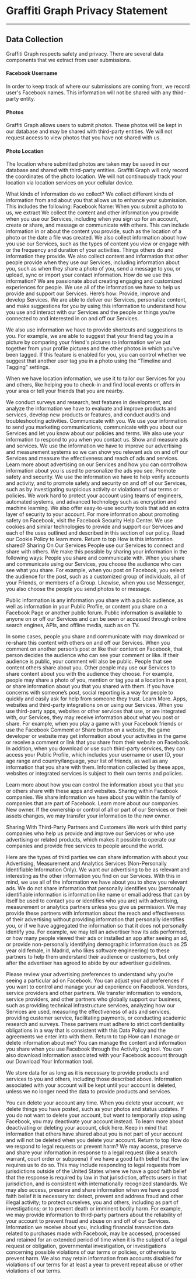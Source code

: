 Graffiti Graph Privacy Statement
===================
----------


Data Collection
-------------

Graffiti Graph respects safety and privacy. There are several data components that we extract from user submissions.

#### <i class="icon-user"></i> Facebook Username
In order to keep track of where our submissions are coming from, we record user's Facebook names. This information will not be shared with any third-party entity. 

#### <i class="icon-picture"></i> Photos

Graffiti Graph allows users to submit photos. These photos will be kept in our database and may be shared with third-party entities. We will not request access to view photos that you have not shared with us.

#### <i class="icon-location"></i> Photo Location

The location where submitted photos are taken may be saved in our database and shared with third-party entities. Graffiti Graph will only record the coordinates of the photo location. We will not continuously track your location via location services on your cellular device.










































What kinds of information do we collect? 
We collect different kinds of information from and about you that allows us to enhance your submission. This includes the following:
Facebook Name:
When you submit a photo to us, we extract 
We collect the content and other information you provide when you use our Services, including when you sign up for an account, create or share, and message or communicate with others. This can include information in or about the content you provide, such as the location of a photo or the date a file was created. We also collect information about how you use our Services, such as the types of content you view or engage with or the frequency and duration of your activities. 
Things others do and information they provide.
We also collect content and information that other people provide when they use our Services, including information about you, such as when they share a photo of you, send a message to you, or upload, sync or import your contact information. 
How do we use this information? 
We are passionate about creating engaging and customized experiences for people. We use all of the information we have to help us provide and support our Services. Here’s how: 
Provide, improve and develop Services.
We are able to deliver our Services, personalize content, and make suggestions for you by using this information to understand how you use and interact with our Services and the people or things you’re connected to and interested in on and off our Services. 

We also use information we have to provide shortcuts and suggestions to you. For example, we are able to suggest that your friend tag you in a picture by comparing your friend's pictures to information we've put together from your profile pictures and the other photos in which you've been tagged. If this feature is enabled for you, you can control whether we suggest that another user tag you in a photo using the “Timeline and Tagging” settings. 

When we have location information, we use it to tailor our Services for you and others, like helping you to check-in and find local events or offers in your area or tell your friends that you are nearby. 

We conduct surveys and research, test features in development, and analyze the information we have to evaluate and improve products and services, develop new products or features, and conduct audits and troubleshooting activities. 
Communicate with you.
We use your information to send you marketing communications, communicate with you about our Services and let you know about our policies and terms. We also use your information to respond to you when you contact us. 
Show and measure ads and services.
We use the information we have to improve our advertising and measurement systems so we can show you relevant ads on and off our Services and measure the effectiveness and reach of ads and services. Learn more about advertising on our Services and how you can controlhow information about you is used to personalize the ads you see. 
Promote safety and security.
We use the information we have to help verify accounts and activity, and to promote safety and security on and off of our Services, such as by investigating suspicious activity or violations of our terms or policies. We work hard to protect your account using teams of engineers, automated systems, and advanced technology such as encryption and machine learning. We also offer easy-to-use security tools that add an extra layer of security to your account. For more information about promoting safety on Facebook, visit the Facebook Security Help Center. 
We use cookies and similar technologies to provide and support our Services and each of the uses outlined and described in this section of our policy. Read our Cookie Policy to learn more. 
Return to top
How is this information shared? 
Sharing On Our Services
People use our Services to connect and share with others. We make this possible by sharing your information in the following ways: 
People you share and communicate with.
When you share and communicate using our Services, you choose the audience who can see what you share. For example, when you post on Facebook, you select the audience for the post, such as a customized group of individuals, all of your Friends, or members of a Group. Likewise, when you use Messenger, you also choose the people you send photos to or message. 

Public information is any information you share with a public audience, as well as information in your Public Profile, or content you share on a Facebook Page or another public forum. Public information is available to anyone on or off our Services and can be seen or accessed through online search engines, APIs, and offline media, such as on TV. 

In some cases, people you share and communicate with may download or re-share this content with others on and off our Services. When you comment on another person’s post or like their content on Facebook, that person decides the audience who can see your comment or like. If their audience is public, your comment will also be public. 
People that see content others share about you.
Other people may use our Services to share content about you with the audience they choose. For example, people may share a photo of you, mention or tag you at a location in a post, or share information about you that you shared with them. If you have concerns with someone’s post, social reporting is a way for people to quickly and easily ask for help from someone they trust. Learn More. 
Apps, websites and third-party integrations on or using our Services.
When you use third-party apps, websites or other services that use, or are integrated with, our Services, they may receive information about what you post or share. For example, when you play a game with your Facebook friends or use the Facebook Comment or Share button on a website, the game developer or website may get information about your activities in the game or receive a comment or link that you share from their website on Facebook. In addition, when you download or use such third-party services, they can access your Public Profile, which includes your username or user ID, your age range and country/language, your list of friends, as well as any information that you share with them. Information collected by these apps, websites or integrated services is subject to their own terms and policies. 

Learn more about how you can control the information about you that you or others share with these apps and websites. 
Sharing within Facebook companies.
We share information we have about you within the family of companies that are part of Facebook. Learn more about our companies. 
New owner.
If the ownership or control of all or part of our Services or their assets changes, we may transfer your information to the new owner. 

Sharing With Third-Party Partners and Customers
We work with third party companies who help us provide and improve our Services or who use advertising or related products, which makes it possible to operate our companies and provide free services to people around the world. 

Here are the types of third parties we can share information with about you: 
Advertising, Measurement and Analytics Services (Non-Personally Identifiable Information Only).
We want our advertising to be as relevant and interesting as the other information you find on our Services. With this in mind, we use all of the information we have about you to show you relevant ads. We do not share information that personally identifies you (personally identifiable information is information like name or email address that can by itself be used to contact you or identifies who you are) with advertising, measurement or analytics partners unless you give us permission. We may provide these partners with information about the reach and effectiveness of their advertising without providing information that personally identifies you, or if we have aggregated the information so that it does not personally identify you. For example, we may tell an advertiser how its ads performed, or how many people viewed their ads or installed an app after seeing an ad, or provide non-personally identifying demographic information (such as 25 year old female, in Madrid, who likes software engineering) to these partners to help them understand their audience or customers, but only after the advertiser has agreed to abide by our advertiser guidelines. 

Please review your advertising preferences to understand why you’re seeing a particular ad on Facebook. You can adjust your ad preferences if you want to control and manage your ad experience on Facebook. 
Vendors, service providers and other partners.
We transfer information to vendors, service providers, and other partners who globally support our business, such as providing technical infrastructure services, analyzing how our Services are used, measuring the effectiveness of ads and services, providing customer service, facilitating payments, or conducting academic research and surveys. These partners must adhere to strict confidentiality obligations in a way that is consistent with this Data Policy and the agreements we enter into with them. 
Return to top
How can I manage or delete information about me? 
You can manage the content and information you share when you use Facebook through the Activity Log tool. You can also download information associated with your Facebook account through our Download Your Information tool. 

We store data for as long as it is necessary to provide products and services to you and others, including those described above. Information associated with your account will be kept until your account is deleted, unless we no longer need the data to provide products and services. 

You can delete your account any time. When you delete your account, we delete things you have posted, such as your photos and status updates. If you do not want to delete your account, but want to temporarily stop using Facebook, you may deactivate your account instead. To learn more about deactivating or deleting your account, click here. Keep in mind that information that others have shared about you is not part of your account and will not be deleted when you delete your account. 
Return to top
How do we respond to legal requests or prevent harm? 
We may access, preserve and share your information in response to a legal request (like a search warrant, court order or subpoena) if we have a good faith belief that the law requires us to do so. This may include responding to legal requests from jurisdictions outside of the United States where we have a good faith belief that the response is required by law in that jurisdiction, affects users in that jurisdiction, and is consistent with internationally recognized standards. We may also access, preserve and share information when we have a good faith belief it is necessary to: detect, prevent and address fraud and other illegal activity; to protect ourselves, you and others, including as part of investigations; or to prevent death or imminent bodily harm. For example, we may provide information to third-party partners about the reliability of your account to prevent fraud and abuse on and off of our Services. Information we receive about you, including financial transaction data related to purchases made with Facebook, may be accessed, processed and retained for an extended period of time when it is the subject of a legal request or obligation, governmental investigation, or investigations concerning possible violations of our terms or policies, or otherwise to prevent harm. We also may retain information from accounts disabled for violations of our terms for at least a year to prevent repeat abuse or other violations of our terms.